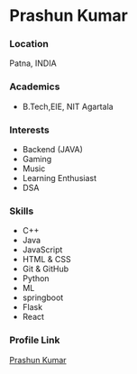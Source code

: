 # Prashun Kumar

### Location

Patna, INDIA

### Academics

- B.Tech,EIE, NIT Agartala

### Interests

- Backend (JAVA)
- Gaming
- Music
- Learning Enthusiast
- DSA

### Skills

- C++
- Java
- JavaScript
- HTML & CSS
- Git & GitHub
- Python
- ML
- springboot
- Flask
- React

### Profile Link

[Prashun Kumar](https://github.com/prashun07)
